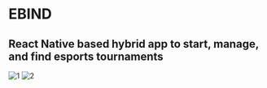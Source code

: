 # EBIND

## React Native based hybrid app to start, manage, and find esports tournaments

![1](https://i.imgur.com/Oo2sGaI.gif) ![2](https://i.imgur.com/o29khWf.gif)

